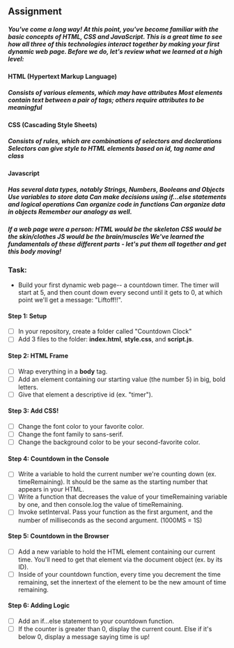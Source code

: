 ## Assignment

##### You've come a long way! At this point, you've become familiar with the basic concepts of HTML, CSS and JavaScript. This is a great time to see how all three of this technologies interact together by making your first dynamic web page. Before we do, let's review what we learned at a high level:

#### HTML (Hypertext Markup Language)

##### Consists of various elements, which may have attributes Most elements contain text between a pair of tags; others require attributes to be meaningful

#### CSS (Cascading Style Sheets)

##### Consists of rules, which are combinations of selectors and declarations Selectors can give style to HTML elements based on id, tag name and class

#### Javascript

##### Has several data types, notably Strings, Numbers, Booleans and Objects Use variables to store data Can make decisions using if...else statements and logical operations Can organize code in functions Can organize data in objects Remember our analogy as well.

##### If a web page were a person: HTML would be the skeleton CSS would be the skin/clothes JS would be the brain/muscles We've learned the fundamentals of these different parts - let's put them all together and get this body moving!

### Task:

- Build your first dynamic web page-- a countdown timer. The timer will start at 5, and then count down every second until it gets to 0, at which point we'll get a message: "Liftoff!!".

#### Step 1: Setup

- [ ] In your repository, create a folder called "Countdown Clock"
- [ ] Add 3 files to the folder: **index.html**, **style.css**, and **script.js**.

#### Step 2: HTML Frame

- [ ] Wrap everything in a **body** tag.
- [ ] Add an element containing our starting value (the number 5) in big, bold letters.
- [ ] Give that element a descriptive id (ex. "timer").

#### Step 3: Add CSS!

- [ ] Change the font color to your favorite color.
- [ ] Change the font family to sans-serif.
- [ ] Change the background color to be your second-favorite color.

#### Step 4: Countdown in the Console

- [ ] Write a variable to hold the current number we're counting down (ex. timeRemaining). It should be the same as the starting number that appears in your HTML.
- [ ] Write a function that decreases the value of your timeRemaining variable by one, and then console.log the value of timeRemaining.
- [ ] Invoke setInterval. Pass your function as the first argument, and the number of milliseconds as the second argument. (1000MS = 1S)

#### Step 5: Countdown in the Browser

- [ ] Add a new variable to hold the HTML element containing our current time. You'll need to get that element via the document object (ex. by its ID).
- [ ] Inside of your countdown function, every time you decrement the time remaining, set the innertext of the element to be the new amount of time remaining.

#### Step 6: Adding Logic

- [ ] Add an if...else statement to your countdown function.
- [ ] If the counter is greater than 0, display the current count. Else if it's below 0, display a message saying time is up!
